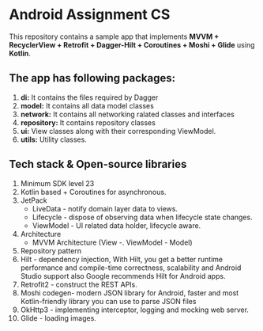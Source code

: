 # Android Assignment CS

This repository contains a sample app that implements **MVVM + RecyclerView + Retrofit + Dagger-Hilt + Coroutines + Moshi + Glide** using **Kotlin**.

## The app has following packages:

1. **di:** It contains the files required by Dagger
2. **model:** It contains all data model classes
3. **network:** It contains all networking ralated classes and interfaces
4. **repository:** It contains repository classes
5. **ui:** View classes along with their corresponding ViewModel.
6. **utils:** Utility classes.

## Tech stack & Open-source libraries

1. Minimum SDK level 23
2. Kotlin based + Coroutines for asynchronous.
3. JetPack
   - LiveData - notify domain layer data to views.
   - Lifecycle - dispose of observing data when lifecycle state changes.
   - ViewModel - UI related data holder, lifecycle aware.
4. Architecture
   - MVVM Architecture (View -. ViewModel - Model)
5. Repository pattern
6. Hilt - dependency injection, With Hilt, you get a better runtime performance and compile-time correctness, scalability and Android Studio support also Google recommends Hilt for Android apps.
7. Retrofit2 - construct the REST APIs.
8. Moshi codegen- modern JSON library for Android, faster and most Kotlin-friendly library you can use to parse JSON files
9. OkHttp3 - implementing interceptor, logging and mocking web server.
10. Glide - loading images.





